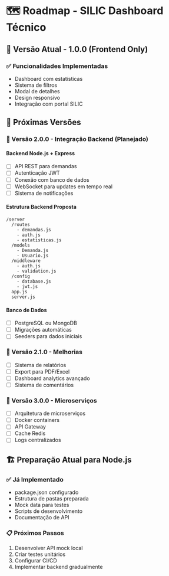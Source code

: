 # 🗺️ Roadmap - SILIC Dashboard Técnico

## 📅 Versão Atual - 1.0.0 (Frontend Only)

### ✅ Funcionalidades Implementadas
- Dashboard com estatísticas
- Sistema de filtros
- Modal de detalhes
- Design responsivo
- Integração com portal SILIC

## 🚀 Próximas Versões

### 📡 Versão 2.0.0 - Integração Backend (Planejado)

#### Backend Node.js + Express
- [ ] API REST para demandas
- [ ] Autenticação JWT
- [ ] Conexão com banco de dados
- [ ] WebSocket para updates em tempo real
- [ ] Sistema de notificações

#### Estrutura Backend Proposta
```
/server
  /routes
    - demandas.js
    - auth.js
    - estatisticas.js
  /models
    - Demanda.js
    - Usuario.js
  /middleware
    - auth.js
    - validation.js
  /config
    - database.js
    - jwt.js
  app.js
  server.js
```

#### Banco de Dados
- [ ] PostgreSQL ou MongoDB
- [ ] Migrações automáticas
- [ ] Seeders para dados iniciais

### 🔧 Versão 2.1.0 - Melhorias
- [ ] Sistema de relatórios
- [ ] Export para PDF/Excel
- [ ] Dashboard analytics avançado
- [ ] Sistema de comentários

### 🎯 Versão 3.0.0 - Microserviços
- [ ] Arquitetura de microserviços
- [ ] Docker containers
- [ ] API Gateway
- [ ] Cache Redis
- [ ] Logs centralizados

## 🏗️ Preparação Atual para Node.js

### ✅ Já Implementado
- package.json configurado
- Estrutura de pastas preparada
- Mock data para testes
- Scripts de desenvolvimento
- Documentação de API

### 📋 Próximos Passos
1. Desenvolver API mock local
2. Criar testes unitários
3. Configurar CI/CD
4. Implementar backend gradualmente
